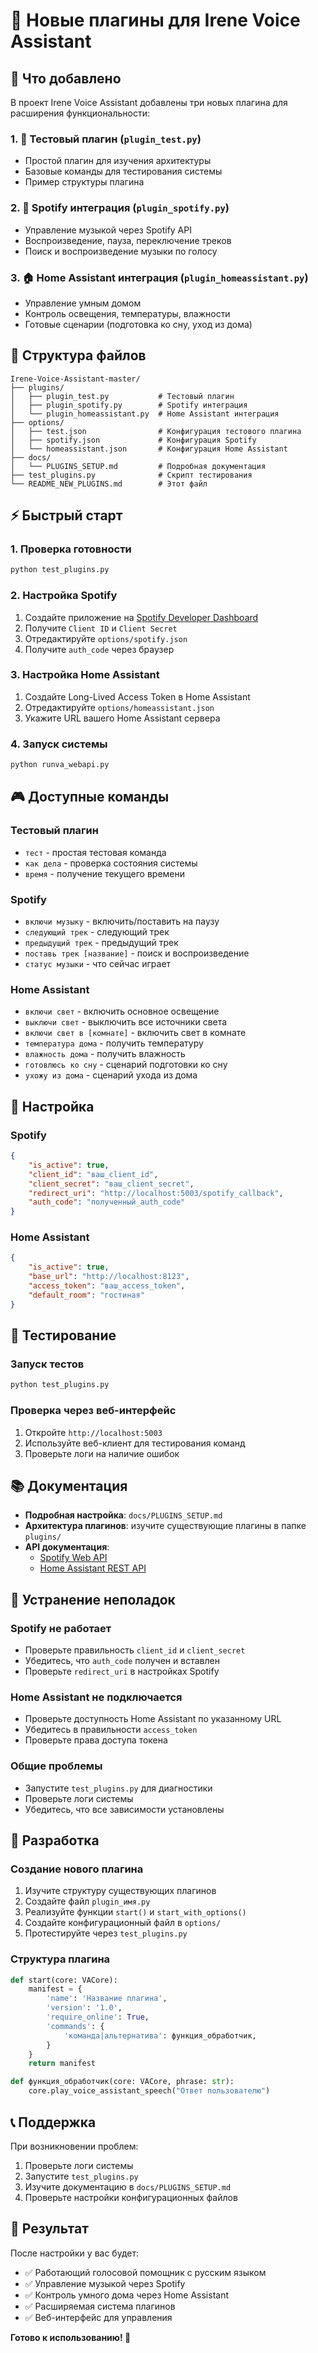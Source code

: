 # 🎯 Новые плагины для Irene Voice Assistant

## 🚀 Что добавлено

В проект Irene Voice Assistant добавлены три новых плагина для расширения функциональности:

### 1. 🧪 **Тестовый плагин** (`plugin_test.py`)
- Простой плагин для изучения архитектуры
- Базовые команды для тестирования системы
- Пример структуры плагина

### 2. 🎵 **Spotify интеграция** (`plugin_spotify.py`)
- Управление музыкой через Spotify API
- Воспроизведение, пауза, переключение треков
- Поиск и воспроизведение музыки по голосу

### 3. 🏠 **Home Assistant интеграция** (`plugin_homeassistant.py`)
- Управление умным домом
- Контроль освещения, температуры, влажности
- Готовые сценарии (подготовка ко сну, уход из дома)

## 📁 Структура файлов

```
Irene-Voice-Assistant-master/
├── plugins/
│   ├── plugin_test.py           # Тестовый плагин
│   ├── plugin_spotify.py        # Spotify интеграция
│   └── plugin_homeassistant.py  # Home Assistant интеграция
├── options/
│   ├── test.json                # Конфигурация тестового плагина
│   ├── spotify.json             # Конфигурация Spotify
│   └── homeassistant.json       # Конфигурация Home Assistant
├── docs/
│   └── PLUGINS_SETUP.md         # Подробная документация
├── test_plugins.py              # Скрипт тестирования
└── README_NEW_PLUGINS.md        # Этот файл
```

## ⚡ Быстрый старт

### 1. Проверка готовности
```bash
python test_plugins.py
```

### 2. Настройка Spotify
1. Создайте приложение на [Spotify Developer Dashboard](https://developer.spotify.com/dashboard)
2. Получите `Client ID` и `Client Secret`
3. Отредактируйте `options/spotify.json`
4. Получите `auth_code` через браузер

### 3. Настройка Home Assistant
1. Создайте Long-Lived Access Token в Home Assistant
2. Отредактируйте `options/homeassistant.json`
3. Укажите URL вашего Home Assistant сервера

### 4. Запуск системы
```bash
python runva_webapi.py
```

## 🎮 Доступные команды

### Тестовый плагин
- `тест` - простая тестовая команда
- `как дела` - проверка состояния системы  
- `время` - получение текущего времени

### Spotify
- `включи музыку` - включить/поставить на паузу
- `следующий трек` - следующий трек
- `предыдущий трек` - предыдущий трек
- `поставь трек [название]` - поиск и воспроизведение
- `статус музыки` - что сейчас играет

### Home Assistant
- `включи свет` - включить основное освещение
- `выключи свет` - выключить все источники света
- `включи свет в [комнате]` - включить свет в комнате
- `температура дома` - получить температуру
- `влажность дома` - получить влажность
- `готовлюсь ко сну` - сценарий подготовки ко сну
- `ухожу из дома` - сценарий ухода из дома

## 🔧 Настройка

### Spotify
```json
{
    "is_active": true,
    "client_id": "ваш_client_id",
    "client_secret": "ваш_client_secret",
    "redirect_uri": "http://localhost:5003/spotify_callback",
    "auth_code": "полученный_auth_code"
}
```

### Home Assistant
```json
{
    "is_active": true,
    "base_url": "http://localhost:8123",
    "access_token": "ваш_access_token",
    "default_room": "гостиная"
}
```

## 🧪 Тестирование

### Запуск тестов
```bash
python test_plugins.py
```

### Проверка через веб-интерфейс
1. Откройте `http://localhost:5003`
2. Используйте веб-клиент для тестирования команд
3. Проверьте логи на наличие ошибок

## 📚 Документация

- **Подробная настройка**: `docs/PLUGINS_SETUP.md`
- **Архитектура плагинов**: изучите существующие плагины в папке `plugins/`
- **API документация**: 
  - [Spotify Web API](https://developer.spotify.com/documentation/web-api)
  - [Home Assistant REST API](https://developers.home-assistant.io/docs/api/rest/)

## 🐛 Устранение неполадок

### Spotify не работает
- Проверьте правильность `client_id` и `client_secret`
- Убедитесь, что `auth_code` получен и вставлен
- Проверьте `redirect_uri` в настройках Spotify

### Home Assistant не подключается
- Проверьте доступность Home Assistant по указанному URL
- Убедитесь в правильности `access_token`
- Проверьте права доступа токена

### Общие проблемы
- Запустите `test_plugins.py` для диагностики
- Проверьте логи системы
- Убедитесь, что все зависимости установлены

## 🚀 Разработка

### Создание нового плагина
1. Изучите структуру существующих плагинов
2. Создайте файл `plugin_имя.py`
3. Реализуйте функции `start()` и `start_with_options()`
4. Создайте конфигурационный файл в `options/`
5. Протестируйте через `test_plugins.py`

### Структура плагина
```python
def start(core: VACore):
    manifest = {
        'name': 'Название плагина',
        'version': '1.0',
        'require_online': True,
        'commands': {
            'команда|альтернатива': функция_обработчик,
        }
    }
    return manifest

def функция_обработчик(core: VACore, phrase: str):
    core.play_voice_assistant_speech("Ответ пользователю")
```

## 📞 Поддержка

При возникновении проблем:
1. Проверьте логи системы
2. Запустите `test_plugins.py`
3. Изучите документацию в `docs/PLUGINS_SETUP.md`
4. Проверьте настройки конфигурационных файлов

## 🎉 Результат

После настройки у вас будет:
- ✅ Работающий голосовой помощник с русским языком
- ✅ Управление музыкой через Spotify
- ✅ Контроль умного дома через Home Assistant
- ✅ Расширяемая система плагинов
- ✅ Веб-интерфейс для управления

**Готово к использованию! 🚀**
